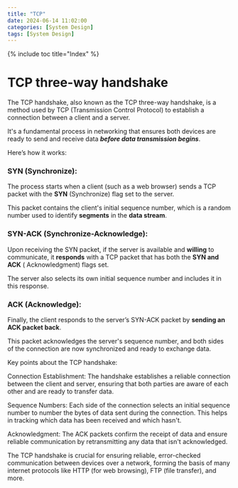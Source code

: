 ```yaml
---
title: "TCP"
date: 2024-06-14 11:02:00
categories: [System Design]
tags: [System Design]
---
```


{% include toc title="Index" %}

# TCP three-way handshake

The TCP handshake, also known as the TCP three-way handshake, is a method used
by
TCP (Transmission Control Protocol) to establish a connection between a client
and a server.

It's a fundamental process in networking that ensures both devices are ready to
send and receive data
**_before data transmission begins_**.

Here’s how it works:

### SYN (Synchronize):

The process starts when a client (such as a web browser) sends a TCP packet with
the **SYN** (Synchronize) flag set to the server.

This packet contains the client's initial sequence number, which is a random
number used to identify **segments** in the **data stream**.

### SYN-ACK (Synchronize-Acknowledge):

Upon receiving the SYN packet, if the server is available and **willing** to
communicate,
it **responds** with a TCP packet that has both the **SYN and ACK** (
Acknowledgment) flags set.

The server also selects its own initial sequence number and includes it in this
response.

### ACK (Acknowledge):

Finally, the client responds to the server’s SYN-ACK packet by **sending an ACK
packet back**.

This packet acknowledges the server's sequence number, and both sides of the
connection are now synchronized and ready
to exchange data.

Key points about the TCP handshake:

Connection Establishment: The handshake establishes a reliable connection
between the client and server,
ensuring that both parties are aware of each other and are ready to transfer
data.

Sequence Numbers: Each side of the connection selects an initial sequence number
to number the bytes of data sent during the connection. This helps in tracking
which
data has been received and which hasn't.

Acknowledgment: The ACK packets confirm the receipt of data and ensure reliable
communication by retransmitting any data that isn't acknowledged.

The TCP handshake is crucial for ensuring reliable, error-checked communication
between devices over a network, forming the basis of many internet protocols
like HTTP (for web browsing), FTP (file transfer), and more.